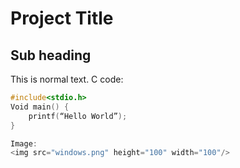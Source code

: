 # Project Title

## Sub heading

This is normal text.
C code:
```c
#include<stdio.h>
Void main() {
	printf(“Hello World”);
}

Image:
<img src="windows.png" height="100" width="100"/>
